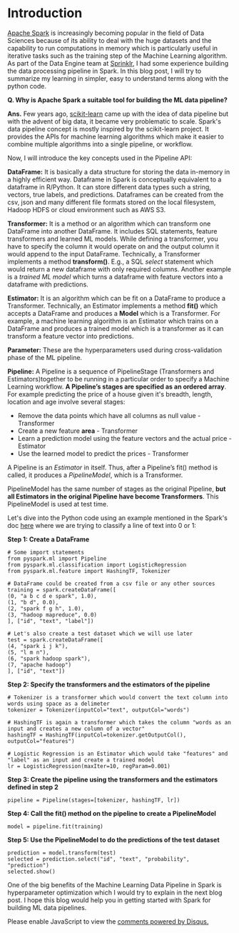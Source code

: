 <!-- 
.. title: Building Machine Learning Data Pipeline using Apache Spark
.. slug: building-machine-learning-data-pipeline-using-apache-spark
.. date: 2019-03-20 02:13:21 UTC+05:30
.. tags: Machine Learning, Data Science
.. category: 
.. link: 
.. description: 
.. type: text
-->

# Introduction

[Apache Spark]() is increasingly becoming popular in the field of Data Sciences because of its ability to deal with the huge datasets and the capability to  run computations in memory which is particularly useful in iterative tasks such as the training step of the Machine Learning algorithm. As part of the Data Engine team at [Sprinklr](https://www.sprinklr.com/), I had some experience building the data processing pipeline in Spark. In this blog post, I will try to summarize my learning in simpler, easy to understand terms along with the python code.  

**Q. Why is Apache Spark a suitable tool for building the ML data pipeline?**

**Ans.** Few years ago, [scikit-learn](https://scikit-learn.org/stable/) came up with the idea of data pipeline but with the advent of big data, it became very problematic to scale. Spark's data pipeline concept is mostly inspired by the scikit-learn project. It provides the APIs for machine learning algorithms which make it easier to combine multiple algorithms into a single pipeline, or workflow.

Now, I will introduce the key concepts used in the Pipeline API:

**DataFrame:** It is basically a data structure for storing the data in-memory in a highly efficient way. Dataframe in Spark is conceptually equivalent to a dataframe in R/Python. It can store  different data types such a string, vectors, true labels, and predictions. Dataframes can be created from the csv, json and many different file formats stored on the local filesystem, Hadoop HDFS or cloud environment such as AWS S3.

**Transformer:** It is a method or an algorithm which can transform one DataFrame into another DataFrame. It includes SQL statements, feature transformers and learned ML models. While defining a transformer, you have to specify the column it would operate on and the output column it would append to the input DataFrame. Technically, a Transformer implements a method **transform()**. E.g., a SQL *select* statement which would return a new dataframe with only required columns. Another example is a *trained ML model* which turns a dataframe with feature vectors into a dataframe with predictions.

**Estimator:** It is an algorithm which can be fit on a DataFrame to produce a Transformer.  Technically, an Estimator implements a method **fit()** which accepts a DataFrame and produces a **Model** which is a Transformer. For example, a machine learning algorithm is an Estimator which trains on a DataFrame and produces a trained model which is a transformer as it can transform a feature vector into predictions.

**Parameter:** These are the hyperparameters used during cross-validation phase of the ML pipeline.

**Pipeline:** A Pipeline is a sequence of PipelineStage (Transformers and Estimators)together to be running in a particular order to specify a Machine Learning workflow. **A Pipeline’s stages are specified as an ordered array**. For example predicting the price of a house given it's breadth, length, location and age involve several stages:

* Remove the data points which have all columns as null value - Transformer
* Create a new feature **area** - Transformer
* Learn a prediction model using the feature vectors and the actual price - Estimator
* Use the learned model to predict the prices - Transformer

A Pipeline is an *Estimator* in itself. Thus, after a Pipeline’s fit() method is called, it produces a *PipelineModel*, which is a Transformer. 

PipelineModel has the same number of stages as the original Pipeline, **but all Estimators in the original Pipeline have become Transformers**. This PipelineModel is used at test time. 

Let's dive into the Python code using an example mentioned in the Spark's doc [here](https://spark.apache.org/docs/latest/ml-pipeline.html#example-pipeline) where we are trying to classify a line of text into 0 or 1:

**Step 1: Create a DataFrame**

    # Some import statements
    from pyspark.ml import Pipeline
    from pyspark.ml.classification import LogisticRegression
    from pyspark.ml.feature import HashingTF, Tokenizer

    # DataFrame could be created from a csv file or any other sources 
    training = spark.createDataFrame([
    (0, "a b c d e spark", 1.0),
    (1, "b d", 0.0),
    (2, "spark f g h", 1.0),
    (3, "hadoop mapreduce", 0.0)
    ], ["id", "text", "label"])

    # Let's also create a test dataset which we will use later
    test = spark.createDataFrame([
    (4, "spark i j k"),
    (5, "l m n"),
    (6, "spark hadoop spark"),
    (7, "apache hadoop")
    ], ["id", "text"])


**Step 2: Specify the transformers and the estimators of the pipeline**
    
    # Tokenizer is a transformer which would convert the text column into words using space as a delimeter
    tokenizer = Tokenizer(inputCol="text", outputCol="words")

    # HashingTF is again a transformer which takes the column "words as an input and creates a new column of a vector" 
    hashingTF = HashingTF(inputCol=tokenizer.getOutputCol(), outputCol="features")

    # Logistic Regression is an Estimator which would take "features" and "label" as an input and create a trained model
    lr = LogisticRegression(maxIter=10, regParam=0.001)


**Step 3: Create the pipeline using the transformers and the estimators defined in step 2**

    pipeline = Pipeline(stages=[tokenizer, hashingTF, lr])


**Step 4: Call the fit() method on the pipeline to create a PipelineModel**

    model = pipeline.fit(training)


**Step 5: Use the PipelineModel to do the predictions of the test dataset**

    prediction = model.transform(test)
    selected = prediction.select("id", "text", "probability", "prediction")
    selected.show()


One of the big benefits of the Machine Learning Data Pipeline in Spark is hyperparameter optimization which I would try to explain in the next blog post. I hope this blog would help you in getting started with Spark for building ML data pipelines. 



<div id="disqus_thread"></div>
<script>
/**
* RECOMMENDED CONFIGURATION VARIABLES: EDIT AND UNCOMMENT THE SECTION BELOW TO INSERT DYNAMIC VALUES FROM YOUR PLATFORM OR CMS.
* LEARN WHY DEFINING THESE VARIABLES IS IMPORTANT: https://disqus.com/admin/universalcode/#configuration-variables
*/
/*
var disqus_config = function () {
this.page.url = PAGE_URL; // Replace PAGE_URL with your page's canonical URL variable
this.page.identifier = PAGE_IDENTIFIER; // Replace PAGE_IDENTIFIER with your page's unique identifier variable
};
*/
(function() { // DON'T EDIT BELOW THIS LINE
var d = document, s = d.createElement('script');

s.src = '//avoyage.disqus.com/embed.js';

s.setAttribute('data-timestamp', +new Date());
(d.head || d.body).appendChild(s);
})();
</script>
<noscript>Please enable JavaScript to view the <a href="https://disqus.com/?ref_noscript" rel="nofollow">comments powered by Disqus.</a></noscript>
